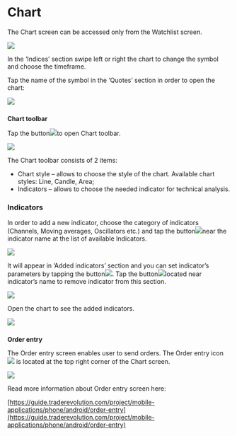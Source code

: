 # Chart

The Chart screen can be accessed only from the Watchlist screen.

![](../../../.gitbook/assets/1%20%2854%29.png)

In the ‘Indices’ section swipe left or right the chart to change the symbol and choose the timeframe.

Tap the name of the symbol in the ‘Quotes’ section in order to open the chart:

![](../../../.gitbook/assets/2%20%2816%29.png)

### **Chart toolbar** 

Tap the button![](../../../.gitbook/assets/tools.jpg)to open Chart toolbar.

![](../../../.gitbook/assets/1%20%2850%29.png)

The Chart toolbar consists of 2 items:

* Chart style – allows to choose the style of the chart. Available chart styles: Line, Candle, Area;
* Indicators – allows to choose the needed indicator for technical analysis.

### **Indicators**

In order to add a new indicator, choose the category of indicators \(Channels, Moving averages, Oscillators etc.\) and tap the button![](../../../.gitbook/assets/add.%20%282%29.jpg)near the indicator name at the list of available Indicators.

![](../../../.gitbook/assets/5%20%2811%29.png)

It will appear in ‘Added indicators’ section and you can set indicator’s parameters by tapping the button![](../../../.gitbook/assets/modify%20%281%29.jpg). Tap the button![](../../../.gitbook/assets/delete..jpg)located near indicator’s name to remove indicator from this section.

![](../../../.gitbook/assets/7%20%2821%29.png)

Open the chart to see the added indicators.

![](../../../.gitbook/assets/8%20%2819%29.png)

### **Order entry** 

The Order entry screen enables user to send orders. The Order entry icon![](../../../.gitbook/assets/oe%20%285%29.jpg)is located at the top right corner of the Chart screen.

![](../../../.gitbook/assets/11%20%284%29.png)

Read more information about Order entry screen here:

[https://guide.traderevolution.com/project/mobile-applications/phone/android/order-entry](https://guide.traderevolution.com/project/mobile-applications/phone/android/order-entry)



